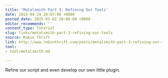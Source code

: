 ```yaml
---
title: 'Metalsmith Part 3: Refining Our Tools'
date: 2014-04-29 20:07:00 +0000
posted_date: 2015-05-02 20:08:00 +0000
editor_recommends: ''
content_type: Tutorial
slug: links/metalsmith-part-3-refining-our-tools
source: Robin Thrift
link: http://www.robinthrift.com/posts/metalsmith-part-3-refining-our-tools/
tool:
- tool/metalsmith.md

---
```

Refine our script and even develop our own little plugin.



